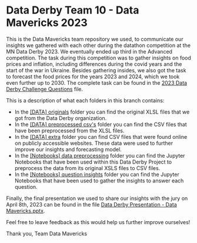 # Data Derby Team 10 - Data Mavericks 2023

This is the Data Mavericks team repository we used, to communicate our insights we gathered with each other during the datathon competition at the MN Data Derby 2023. We eventually ended up third in the Advanced competition. The task during this competition was to gather insights on food prices and inflation, including differences during the covid years and the start of the war in Ukraine. Besides gathering insides, we also got the task to forecast the food prices for the years 2023 and 2024, which we took even further up to 2030.
The complete task can be found in the <a href="https://github.com/Neatherblok/Data_Mavericks_2023/tree/main/2023 Data Derby Challenge Questions.pdf">2023 Data Derby Challenge Questions</a> file.

This is a description of what each folders in this branch contains:
<ul>
<li>In the <a href="https://github.com/Neatherblok/Data_Mavericks_2023/tree/main/%5BDATA%5D%20originals">[DATA] originals</a> folder you can find the original XLSL files that we got from the Data Derby organization.</li>
<li>In the <a href="https://github.com/Neatherblok/Data_Mavericks_2023/tree/main/%5BDATA%5D%20preprocessed%20csv's">[DATA] preprocessed csv's</a> folder you can find the CSV files that have been preprocessed from the XLSL files.</li>
<li>In the <a href="https://github.com/Neatherblok/Data_Mavericks_2023/tree/main/%5BDATA%5D%20extra">[DATA] extra</a> folder you can find CSV files that were found online on publicly accessible websites. These data were used to further improve our insights and forecasting model.</li>
<li>In the <a href="https://github.com/Neatherblok/Data_Mavericks_2023/tree/main/%5BNotebooks%5D%20data%20preprocessing">[Notebooks] data preprocessing</a> folder you can find the Jupyter Notebooks that have been used within this Data Derby Project to preprocess the data from its original XSLS files to CSV files.</li>
<li>In the <a href="https://github.com/Neatherblok/Data_Mavericks_2023/tree/main/%5BNotebooks%5D%20question%20insights">[Notebooks] question insights</a> folder you can find the Jupyter Notebooks that have been used to gather the insights to answer each question.</li>
</ul>

Finally, the final presentation we used to share our insights with the jury on April 8th, 2023 can be found in the file <a href="https://github.com/Neatherblok/Data_Mavericks_2023/blob/main/Data%20Derby%20Presentation%20-%20Data%20Mavericks.pptx">Data Derby Presentation - Data Mavericks.pptx</a>.

Feel free to leave feedback as this would help us further improve ourselves!

Thank you,
Team Data Mavericks
